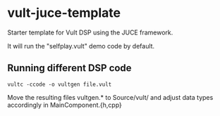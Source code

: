 # vult-juce-template
Starter template for Vult DSP using the JUCE framework.

It will run the "selfplay.vult" demo code by default.

## Running different DSP code

```
vultc -ccode -o vultgen file.vult
```

Move the resulting files vultgen.* to Source/vult/ and adjust data types accordingly in MainComponent.{h,cpp}
